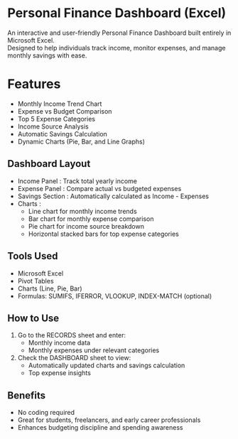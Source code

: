 # Personal Finance Dashboard (Excel)

An interactive and user-friendly Personal Finance Dashboard built entirely in Microsoft Excel.  
Designed to help individuals track income, monitor expenses, and manage monthly savings with ease.

# Features

- Monthly Income Trend Chart
- Expense vs Budget Comparison
- Top 5 Expense Categories
- Income Source Analysis
- Automatic Savings Calculation
- Dynamic Charts (Pie, Bar, and Line Graphs)


## Dashboard Layout

- Income Panel : Track total yearly income  
- Expense Panel : Compare actual vs budgeted expenses  
- Savings Section : Automatically calculated as Income - Expenses  
- Charts :
  - Line chart for monthly income trends
  - Bar chart for monthly expense comparison
  - Pie chart for income source breakdown
  - Horizontal stacked bars for top expense categories


## Tools Used

- Microsoft Excel
- Pivot Tables
- Charts (Line, Pie, Bar)
- Formulas: SUMIFS, IFERROR, VLOOKUP, INDEX-MATCH (optional)


## How to Use

1. Go to the RECORDS sheet and enter:
   - Monthly income data
   - Monthly expenses under relevant categories
2. Check the DASHBOARD sheet to view:
   - Automatically updated charts and savings calculation
   - Top expense insights


## Benefits

- No coding required
- Great for students, freelancers, and early career professionals
- Enhances budgeting discipline and spending awareness




 
